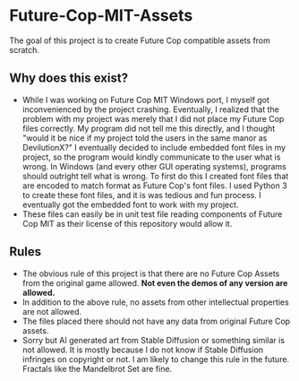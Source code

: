 # Future-Cop-MIT-Assets
The goal of this project is to create Future Cop compatible assets from scratch.

## Why does this exist?
 * While I was working on Future Cop MIT Windows port, I myself got inconvenienced by the project crashing. Eventually, I realized that the problem with my project was merely that I did not place my Future Cop files correctly. My program did not tell me this directly, and I thought "would it be nice if my project told the users in the same manor as DevilutionX?" I eventually decided to include embedded font files in my project, so the program would kindly communicate to the user what is wrong. In Windows (and every other GUI operating systems), programs should outright tell what is wrong. To first do this I created font files that are encoded to match format as Future Cop's font files. I used Python 3 to create these font files, and it is was tedious and fun process. I eventually got the embedded font to work with my project.
 * These files can easily be in unit test file reading components of Future Cop MIT as their license of this repository would allow it. 

## Rules
 * The obvious rule of this project is that there are no Future Cop Assets from the original game allowed. **Not even the demos of any version are allowed.**
 * In addition to the above rule, no assets from other intellectual properties are not allowed.
 * The files placed there should not have any data from original Future Cop assets.
 * Sorry but AI generated art from Stable Diffusion or something similar is not allowed. It is mostly because I do not know if Stable Diffusion infringes on copyright or not. I am likely to change this rule in the future. Fractals like the Mandelbrot Set are fine.
